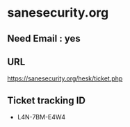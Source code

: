 # sanesecurity.org

## Need Email : yes

## URL
https://sanesecurity.org/hesk/ticket.php

## Ticket tracking ID
* L4N-7BM-E4W4

